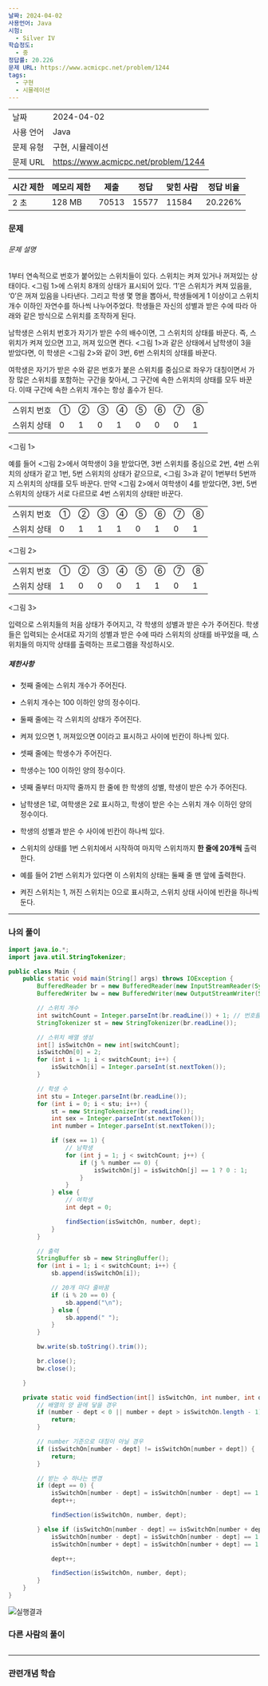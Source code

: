 ```yaml
---
날짜: 2024-04-02
사용언어: Java
시험:
  - Silver IV
학습정도:
  - 중
정답률: 20.226
문제 URL: https://www.acmicpc.net/problem/1244
tags:
  - 구현
  - 시뮬레이션
---
```


|        |                                      |
| ------ | ------------------------------------ |
| 날짜     | 2024-04-02                           |
| 사용 언어  | Java                                 |
| 문제 유형  | 구현, 시뮬레이션                            |
| 문제 URL | https://www.acmicpc.net/problem/1244 |

| 시간 제한 | 메모리 제한 | 제출    | 정답    | 맞힌 사람 | 정답 비율   |
| ----- | ------ | ----- | ----- | ----- | ------- |
| 2 초   | 128 MB | 70513 | 15577 | 11584 | 20.226% |

### 문제

###### 문제 설명
1부터 연속적으로 번호가 붙어있는 스위치들이 있다. 스위치는 켜져 있거나 꺼져있는 상태이다. <그림 1>에 스위치 8개의 상태가 표시되어 있다. ‘1’은 스위치가 켜져 있음을, ‘0’은 꺼져 있음을 나타낸다. 그리고 학생 몇 명을 뽑아서, 학생들에게 1 이상이고 스위치 개수 이하인 자연수를 하나씩 나누어주었다. 학생들은 자신의 성별과 받은 수에 따라 아래와 같은 방식으로 스위치를 조작하게 된다.

남학생은 스위치 번호가 자기가 받은 수의 배수이면, 그 스위치의 상태를 바꾼다. 즉, 스위치가 켜져 있으면 끄고, 꺼져 있으면 켠다. <그림 1>과 같은 상태에서 남학생이 3을 받았다면, 이 학생은 <그림 2>와 같이 3번, 6번 스위치의 상태를 바꾼다.

여학생은 자기가 받은 수와 같은 번호가 붙은 스위치를 중심으로 좌우가 대칭이면서 가장 많은 스위치를 포함하는 구간을 찾아서, 그 구간에 속한 스위치의 상태를 모두 바꾼다. 이때 구간에 속한 스위치 개수는 항상 홀수가 된다.

|   |   |   |   |   |   |   |   |   |
|---|---|---|---|---|---|---|---|---|
|스위치 번호|①|②|③|④|⑤|⑥|⑦|⑧|
|스위치 상태|0|1|0|1|0|0|0|1|

<그림 1>

예를 들어 <그림 2>에서 여학생이 3을 받았다면, 3번 스위치를 중심으로 2번, 4번 스위치의 상태가 같고 1번, 5번 스위치의 상태가 같으므로, <그림 3>과 같이 1번부터 5번까지 스위치의 상태를 모두 바꾼다. 만약 <그림 2>에서 여학생이 4를 받았다면, 3번, 5번 스위치의 상태가 서로 다르므로 4번 스위치의 상태만 바꾼다.

|   |   |   |   |   |   |   |   |   |
|---|---|---|---|---|---|---|---|---|
|스위치 번호|①|②|③|④|⑤|⑥|⑦|⑧|
|스위치 상태|0|1|1|1|0|1|0|1|

<그림 2>

|   |   |   |   |   |   |   |   |   |
|---|---|---|---|---|---|---|---|---|
|스위치 번호|①|②|③|④|⑤|⑥|⑦|⑧|
|스위치 상태|1|0|0|0|1|1|0|1|

<그림 3>

입력으로 스위치들의 처음 상태가 주어지고, 각 학생의 성별과 받은 수가 주어진다. 학생들은 입력되는 순서대로 자기의 성별과 받은 수에 따라 스위치의 상태를 바꾸었을 때, 스위치들의 마지막 상태를 출력하는 프로그램을 작성하시오.

##### 제한사항
- 첫째 줄에는 스위치 개수가 주어진다. 
- 스위치 개수는 100 이하인 양의 정수이다. 
- 둘째 줄에는 각 스위치의 상태가 주어진다. 
- 켜져 있으면 1, 꺼져있으면 0이라고 표시하고 사이에 빈칸이 하나씩 있다. 
- 셋째 줄에는 학생수가 주어진다. 
- 학생수는 100 이하인 양의 정수이다. 
- 넷째 줄부터 마지막 줄까지 한 줄에 한 학생의 성별, 학생이 받은 수가 주어진다. 
- 남학생은 1로, 여학생은 2로 표시하고, 학생이 받은 수는 스위치 개수 이하인 양의 정수이다. 
- 학생의 성별과 받은 수 사이에 빈칸이 하나씩 있다.

- 스위치의 상태를 1번 스위치에서 시작하여 마지막 스위치까지 **한 줄에 20개씩** 출력한다. 
- 예를 들어 21번 스위치가 있다면 이 스위치의 상태는 둘째 줄 맨 앞에 출력한다.
- 켜진 스위치는 1, 꺼진 스위치는 0으로 표시하고, 스위치 상태 사이에 빈칸을 하나씩 둔다.

---

### 나의 풀이

```java
import java.io.*;
import java.util.StringTokenizer;

public class Main {
    public static void main(String[] args) throws IOException {
        BufferedReader br = new BufferedReader(new InputStreamReader(System.in));
        BufferedWriter bw = new BufferedWriter(new OutputStreamWriter(System.out));

        // 스위치 개수
        int switchCount = Integer.parseInt(br.readLine()) + 1; // 번호를 1부터 시작
        StringTokenizer st = new StringTokenizer(br.readLine());

        // 스위치 배열 생성
        int[] isSwitchOn = new int[switchCount];
        isSwitchOn[0] = 2;
        for (int i = 1; i < switchCount; i++) {
            isSwitchOn[i] = Integer.parseInt(st.nextToken());
        }

        // 학생 수
        int stu = Integer.parseInt(br.readLine());
        for (int i = 0; i < stu; i++) {
            st = new StringTokenizer(br.readLine());
            int sex = Integer.parseInt(st.nextToken());
            int number = Integer.parseInt(st.nextToken());

            if (sex == 1) {
                // 남학생
                for (int j = 1; j < switchCount; j++) {
                    if (j % number == 0) {
                        isSwitchOn[j] = isSwitchOn[j] == 1 ? 0 : 1;
                    }
                }
            } else {
                // 여학생
                int dept = 0;

                findSection(isSwitchOn, number, dept);
            }
        }

        // 출력
        StringBuffer sb = new StringBuffer();
        for (int i = 1; i < switchCount; i++) {
            sb.append(isSwitchOn[i]);

            // 20개 마다 줄바꿈
            if (i % 20 == 0) {
                sb.append("\n");
            } else {
                sb.append(" ");
            }
        }

        bw.write(sb.toString().trim());

        br.close();
        bw.close();

    }

    private static void findSection(int[] isSwitchOn, int number, int dept) {
        // 배열의 양 끝에 닿을 경우
        if (number - dept < 0 || number + dept > isSwitchOn.length - 1) {
            return;
        }

        // number 기준으로 대칭이 아닐 경우
        if (isSwitchOn[number - dept] != isSwitchOn[number + dept]) {
            return;
        }

        // 받는 수 하나는 변경
        if (dept == 0) {
            isSwitchOn[number - dept] = isSwitchOn[number - dept] == 1 ? 0 : 1;
            dept++;

            findSection(isSwitchOn, number, dept);

        } else if (isSwitchOn[number - dept] == isSwitchOn[number + dept]) {
            isSwitchOn[number - dept] = isSwitchOn[number - dept] == 1 ? 0 : 1;
            isSwitchOn[number + dept] = isSwitchOn[number + dept] == 1 ? 0 : 1;

            dept++;

            findSection(isSwitchOn, number, dept);
        }
    }
}
```

![실행결과](/assets/CodingTest/B1244.png)
### 다른 사람의 풀이

```java

```

---
### 관련개념 학습
